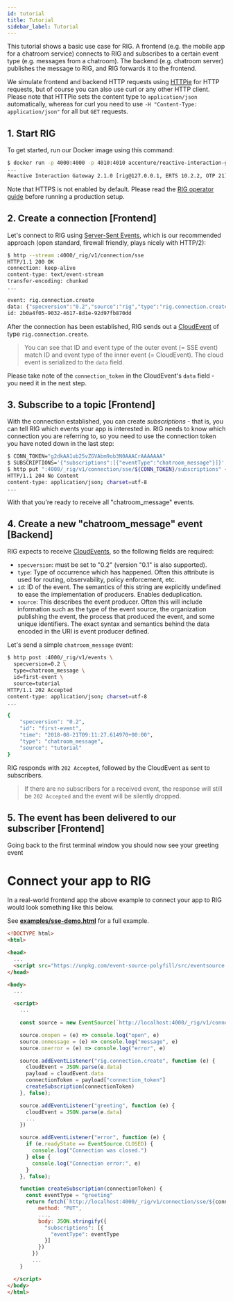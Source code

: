 ```yaml
---
id: tutorial
title: Tutorial
sidebar_label: Tutorial
---
```


This tutorial shows a basic use case for RIG. A frontend (e.g. the mobile app for a chatroom service) connects to RIG and subscribes to a certain event type (e.g. messages from a chatroom). The backend (e.g. chatroom server) publishes the message to RIG, and RIG forwards it to the frontend.

We simulate frontend and backend HTTP requests using [HTTPie](https://httpie.org/) for HTTP requests, but of course you can also use curl or any other HTTP client. Please note that HTTPie sets the content type to `application/json` automatically, whereas for curl you need to use `-H "Content-Type: application/json"` for all but `GET` requests.

## 1. Start RIG

To get started, run our Docker image using this command:

```bash
$ docker run -p 4000:4000 -p 4010:4010 accenture/reactive-interaction-gateway
...
Reactive Interaction Gateway 2.1.0 [rig@127.0.0.1, ERTS 10.2.2, OTP 21]
```

Note that HTTPS is not enabled by default. Please read the [RIG operator guide](rig-ops-guide.md) before running a production setup.

## 2. Create a connection [Frontend]

Let's connect to RIG using [Server-Sent Events](https://en.wikipedia.org/wiki/Server-sent_events), which is our recommended approach (open standard, firewall friendly, plays nicely with HTTP/2):

```bash
$ http --stream :4000/_rig/v1/connection/sse
HTTP/1.1 200 OK
connection: keep-alive
content-type: text/event-stream
transfer-encoding: chunked
...

event: rig.connection.create
data: {"specversion":"0.2","source":"rig","type":"rig.connection.create","time":"2018-08-22T10:06:04.730484+00:00","id":"2b0a4f05-9032-4617-8d1e-92d97fb870dd","data":{"connection_token":"g2dkAA1ub25vZGVAbm9ob3N0AAACrAAAAAAA","errors":[]}}
id: 2b0a4f05-9032-4617-8d1e-92d97fb870dd
```

After the connection has been established, RIG sends out a [CloudEvent](https://github.com/cloudevents/spec/blob/v0.2/spec.md) of type `rig.connection.create`.

> You can see that ID and event type of the outer event (= SSE event) match ID and event type of the inner event (= CloudEvent). The cloud event is serialized to the `data` field.

Please take note of the `connection_token` in the CloudEvent's `data` field - you need it in the next step.

## 3. Subscribe to a topic [Frontend]

With the connection established, you can create _subscriptions_ - that is, you can tell RIG which events your app is interested in. RIG needs to know which connection you are referring to, so you need to use the connection token you have noted down in the last step:

```bash
$ CONN_TOKEN="g2dkAA1ub25vZGVAbm9ob3N0AAACrAAAAAAA"
$ SUBSCRIPTIONS='{"subscriptions":[{"eventType":"chatroom_message"}]}'
$ http put ":4000/_rig/v1/connection/sse/${CONN_TOKEN}/subscriptions" <<<"$SUBSCRIPTIONS"
HTTP/1.1 204 No Content
content-type: application/json; charset=utf-8
...
```

With that you're ready to receive all "chatroom_message" events.

## 4. Create a new "chatroom_message" event [Backend]

RIG expects to receive [CloudEvents](https://github.com/cloudevents/spec), so the following fields are required:

- `specversion`: must be set to "0.2" (version "0.1" is also supported).
- `type`: Type of occurrence which has happened. Often this attribute is used for routing, observability, policy enforcement, etc.
- `id`: ID of the event. The semantics of this string are explicitly undefined to ease the implementation of producers. Enables deduplication.
- `source`: This describes the event producer. Often this will include information such as the type of the event source, the organization publishing the event, the process that produced the event, and some unique identifiers. The exact syntax and semantics behind the data encoded in the URI is event producer defined.

Let's send a simple `chatroom_message` event:

```bash
$ http post :4000/_rig/v1/events \
  specversion=0.2 \
  type=chatroom_message \
  id=first-event \
  source=tutorial
HTTP/1.1 202 Accepted
content-type: application/json; charset=utf-8
...

{
    "specversion": "0.2",
    "id": "first-event",
    "time": "2018-08-21T09:11:27.614970+00:00",
    "type": "chatroom_message",
    "source": "tutorial"
}

```

RIG responds with `202 Accepted`, followed by the CloudEvent as sent to subscribers.

> If there are no subscribers for a received event, the response will still be `202 Accepted` and the event will be silently dropped.

## 5. The event has been delivered to our subscriber [Frontend]

Going back to the first terminal window you should now see your greeting event

# Connect your app to RIG

In a real-world frontend app the above example to connect your app to RIG would look something like this below.

See [**examples/sse-demo.html**](https://github.com/Accenture/reactive-interaction-gateway/blob/master/examples/sse-demo.html) for a full example.

```html
<!DOCTYPE html>
<html>

<head>
  ...
  <script src="https://unpkg.com/event-source-polyfill/src/eventsource.min.js"></script>
</head>

<body>
  ...

  <script>
    ...

    const source = new EventSource(`http://localhost:4000/_rig/v1/connection/sse`)

    source.onopen = (e) => console.log("open", e)
    source.onmessage = (e) => console.log("message", e)
    source.onerror = (e) => console.log("error", e)

    source.addEventListener("rig.connection.create", function (e) {
      cloudEvent = JSON.parse(e.data)
      payload = cloudEvent.data
      connectionToken = payload["connection_token"]
      createSubscription(connectionToken)
    }, false);

    source.addEventListener("greeting", function (e) {
      cloudEvent = JSON.parse(e.data)
      ...
    })

    source.addEventListener("error", function (e) {
      if (e.readyState == EventSource.CLOSED) {
        console.log("Connection was closed.")
      } else {
        console.log("Connection error:", e)
      }
    }, false);

    function createSubscription(connectionToken) {
      const eventType = "greeting"
      return fetch(`http://localhost:4000/_rig/v1/connection/sse/${connectionToken}/subscriptions`, {
          method: "PUT",
          ...,
          body: JSON.stringify({
            "subscriptions": [{
              "eventType": eventType
            }]
          })
        })
        ...
    }

  </script>
</body>
</html>
```
